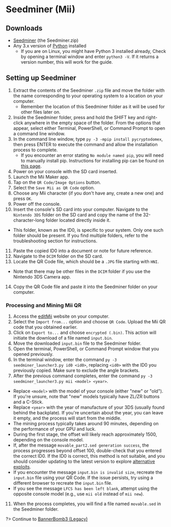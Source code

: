 # Seedminer (Mii)


## Downloads
- [Seedminer](https://github.com/zoogie/seedminer/releases/latest) (the Seedminer.zip)
- Any 3.x version of [Python](https://www.python.org/downloads/) installed
  - If you are on Linux, you might have Python 3 installed already, Check by opening a terminal window and enter `python3 -V`. If it returns a version number, this will work for the guide.

## Setting up Seedminer
1. Extract the contents of the Seedminer `.zip` file and move the folder with the name corresponding to your operating system to a location on your computer.
   - Remember the location of this Seedminer folder as it will be used for other files later on.
2. Inside the Seedminer folder, press and hold the SHIFT key and right-click anywhere in the empty space of the folder. From the options that appear, select either Terminal, PowerShell, or Command Prompt to open a command line window.
3. In the command line window, type `py -3 -mpip install pycryptodomex`, then press ENTER to execute the command and allow the installation process to complete.
   - If you encounter an error stating `No module named pip`, you will need to manually install pip. Instructions for installing pip can be found on [this page](https://pip.pypa.io/en/stable/installation/).
4. Power on your console with the SD card inserted.
5. Launch the Mii Maker app.
6. Tap on the `QR Code/Image Options` button.
7. Select the `Save Mii as QR Code` option.
8. Choose any Mii character (if you don't have any, create a new one) and press `OK`.
9. Power off the console.
10. Insert the console's SD card into your computer. Navigate to the `Nintendo 3DS` folder on the SD card and copy the name of the 32-character-long folder located directly inside it.
   - This folder, known as the ID0, is specific to your system. Only one such folder should be present. If you find multiple folders, refer to the troubleshooting section for instructions.
11. Paste the copied ID0 into a document or note for future reference.
12. Navigate to the `DCIM` folder on the SD card.
13. Locate the QR Code file, which should be a `.JPG` file starting with `HNI`.
   - Note that there may be other files in the `DCIM` folder if you use the Nintendo 3DS Camera app.
14. Copy the QR Code file and paste it into the Seedminer folder on your computer.

### Processing and Mining Mii QR
1. Access the [editMii](https://zoogie.github.io/web/miiqr/) website on your computer.
2. Select the `Import from...` option and choose `QR Code`. Upload the Mii QR code that you obtained earlier.
3. Click on `Export to...` and choose `encrypted (.bin)`. This action will initiate the download of a file named `input.bin`.
4. Move the downloaded `input.bin` file to the Seedminer folder.
5. Open the terminal, PowerShell, or Command Prompt window that you opened previously.
6. In the terminal window, enter the command `py -3 seedminer_launcher3.py id0 <id0>`, replacing `<id0>` with the ID0 you previously copied. Make sure to exclude the angle brackets.
7. After the previous command completes, enter the command `py -3 seedminer_launcher3.py mii <model> <year>`.
  - Replace `<model>` with the model of your console (either "new" or "old"). If you're unsure, note that "new" models typically have ZL/ZR buttons and a C-Stick.
  - Replace `<year>` with the year of manufacture of your 3DS (usually found behind the backplate). If you're uncertain about the year, you can leave it empty, and the process will start from the middle.
  - The mining process typically takes around 90 minutes, depending on the performance of your GPU and luck.
  - During the first stage, the offset will likely reach approximately 1500, depending on the console model.
  - If, after the message `movable_part2.sed generation success`, the process progresses beyond offset 100, double-check that you entered the correct ID0. If the ID0 is correct, this method is not suitable, and you should consider updating to the latest version to explore [alternative exploits](placeholder).
  - If you encounter the message `input.bin is invalid size`, recreate the `input.bin` file using your QR Code. If the issue persists, try using a different browser to recreate the `input.bin` file.
  - If you see the message `LFCS has been left blank`, attempt using the opposite console model (e.g., use `mii old` instead of `mii new`).
11. When the process completes, you will find a file named `movable.sed` in the Seedminer folder.

?> Continue to [BannerBomb3 (Legacy)](bb3)
